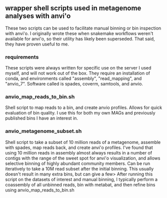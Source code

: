 ## wrapper shell scripts used in metagenome analyses with anvi'o

These two scripts can be used to facilitate manual binning or bin inspection with anvi'o. 
I originally wrote these when snakemake workflows weren't available for anvi'o, so their utility has likely been superseded.
That said, they have proven useful to me.


### requirements
These scripts were always written for specific use on the server I used myself, and will not work out of the box. 
They require an installation of conda, and environments called "assembly", "read_mapping", and "anvio_7".
Software called is spades, coverm, samtools, and anvio.


### anvio_map_reads_to_bin.sh
Shell script to map reads to a bin, and create anvio profiles. Allows for quick evaluation of bin quality. 
I use this for both my own MAGs and previously published bins I have an interest in.


### anvio_metagenome_subset.sh
Shell script to take a subset of 10 million reads of a metagenome, assemble with spades, map reads back, and create anvi'o profiles. 
I've found that using 10 million reads in assembly almost always results in a number of contigs with the range of the sweet spot for anvi'o visualization, and allows selective binning of highly abundant community members.
Can be run iteratively to take a 10M read subset after the initial binning. This usually doesn't result in many extra bins, but can give a few>
After running this script on the datasets of interest and manual binning, I typically perform a coassembly of all unbinned reads, bin with metabat, and then refine bins using anvio_map_reads_to_bin.sh



